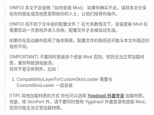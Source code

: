 > [!INFO] 本文不会说明「如何安装 Mod」
> 如果你确实不会，请将本文分享给你的朋友或其他愿意帮助你的人士，让他们指导你操作。

> [!INFO] 找不到下文中说的配置文件？
> 在大多数情况下，安装皮肤 Mod 后需要启动一次游戏并进入存档，配置文件才会被自动生成。
>
> 如果你在启动器中启用了版本隔离，配置文件的路径还可能与本文中描述的有所不同。

> [!IMPORTANT] 不要同时安装多个皮肤 Mod
> 否则，轻则无法正常加载材质，重则导致游戏崩溃。  
> 但并不是没有例外，比如：
>
> 1. CompatibilityLayerForCustomSkinLoader 需要与 CustomSkinLoader 一起安装

> [!TIP] 其他加载材质的方式
> 你也可以选择 [Yggdrasil 外置登录](/yggdrasil/index.md) 加载材质。但是，除 SkinPort 外，请不要同时使用 Yggdrasil 外置登录和皮肤 Mod，否则可能无法正常加载材质。
